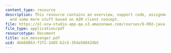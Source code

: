 ```yaml
---
content_type: resource
description: This resource contains an overview, support code, assignment, hepl, logging,
  and some more stuff based on AIM client concept.
file: https://ol-ocw-studio-app-qa.s3.amazonaws.com/courses/6-092-java-preparation-for-6-170-january-iap-2006/4bb68663f2f22dd5b2c5354a56042db5_aim_messenger.pdf
file_type: application/pdf
resourcetype: Document
title: aim_messenger.pdf
uid: 4bb68663-f2f2-2dd5-b2c5-354a56042db5
---
```

